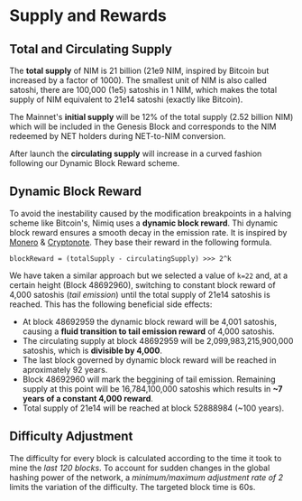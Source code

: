 # Supply and Rewards

## Total and Circulating Supply

The **total supply** of NIM is 21 billion (21e9 NIM, inspired by Bitcoin but increased by a factor of 1000). The smallest unit of NIM is also called satoshi, there are 100,000 (1e5) satoshis in 1 NIM, which makes the total supply of NIM equivalent to 21e14 satoshi (exactly like Bitcoin).

The Mainnet's **initial supply** will be 12% of the total supply (2.52 billion NIM) which will be included in the Genesis Block and corresponds to the NIM redeemed by NET holders during NET-to-NIM conversion.

After launch the **circulating supply** will increase in a curved fashion following our Dynamic Block Reward scheme.

## Dynamic Block Reward

To avoid the inestability caused by the modification breakpoints in a halving scheme like Bitcoin's, Nimiq uses a **dynamic block reward**. Thi dynamic block reward ensures a smooth decay in the emission rate. It is inspired by [Monero](https://github.com/monero-project/research-lab/blob/master/whitepaper/whitepaper.pdf) & [Cryptonote](https://cryptonote.org/whitepaper.pdf). They base their reward in the following formula.

	blockReward = (totalSupply - circulatingSupply) >>> 2^k

We have taken a similar approach but we selected a value of `k=22` and, at a certain height (Block 48692960), switching to constant block reward of 4,000 satoshis (*tail emission*) until the total supply of 21e14 satoshis is reached. This has the following beneficial side effects:

 - At block 48692959 the dynamic block reward will be 4,001 satoshis, causing a **fluid transition to tail emission reward** of 4,000 satoshis.
 - The circulating supply at block 48692959 will be 2,099,983,215,900,000 satoshis, which is **divisible by 4,000**.
 - The last block governed by dynamic block reward will be reached in aproximately 92 years.
 - Block 48692960 will mark the beggining of tail emission. Remaining supply at this point will be 16,784,100,000 satoshis which results in **~7 years of a constant 4,000 reward**.
 - Total supply of 21e14 will be reached at block 52888984 (~100 years).

## Difficulty Adjustment

The difficulty for every block is calculated according to the time it took to mine the *last 120 blocks*. To account for sudden changes in the global hashing power of the network, a *minimum/maximum adjustment rate of 2* limits the variation of the difficulty. The targeted block time is 60s.